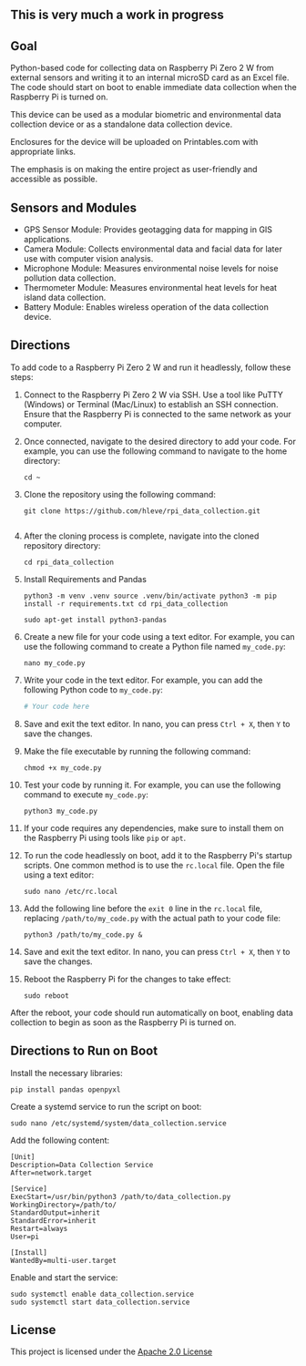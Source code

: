 ## This is very much a work in progress

## Goal
Python-based code for collecting data on Raspberry Pi Zero 2 W from external sensors and writing it to an internal microSD card as an Excel file. The code should start on boot to enable immediate data collection when the Raspberry Pi is turned on.

This device can be used as a modular biometric and environmental data collection device or as a standalone data collection device.

Enclosures for the device will be uploaded on Printables.com with appropriate links.

The emphasis is on making the entire project as user-friendly and accessible as possible.

## Sensors and Modules
- GPS Sensor Module: Provides geotagging data for mapping in GIS applications.
- Camera Module: Collects environmental data and facial data for later use with computer vision analysis.
- Microphone Module: Measures environmental noise levels for noise pollution data collection.
- Thermometer Module: Measures environmental heat levels for heat island data collection.
- Battery Module: Enables wireless operation of the data collection device.

## Directions

To add code to a Raspberry Pi Zero 2 W and run it headlessly, follow these steps:

1. Connect to the Raspberry Pi Zero 2 W via SSH. Use a tool like PuTTY (Windows) or Terminal (Mac/Linux) to establish an SSH connection. Ensure that the Raspberry Pi is connected to the same network as your computer.

2. Once connected, navigate to the desired directory to add your code. For example, you can use the following command to navigate to the home directory:
    ```
    cd ~
    ```

3. Clone the repository using the following command:
    ```
    git clone https://github.com/hleve/rpi_data_collection.git


4. After the cloning process is complete, navigate into the cloned repository directory:
    ```
    cd rpi_data_collection
    ```

6. Install Requirements and Pandas
    ```
    python3 -m venv .venv source .venv/bin/activate python3 -m pip install -r requirements.txt cd rpi_data_collection
  
    sudo apt-get install python3-pandas
    ```
    
9. Create a new file for your code using a text editor. For example, you can use the following command to create a Python file named `my_code.py`:
    ```
    nano my_code.py
    ```

10. Write your code in the text editor. For example, you can add the following Python code to `my_code.py`:
    ```python
    # Your code here
    ```

11. Save and exit the text editor. In nano, you can press `Ctrl + X`, then `Y` to save the changes.

12. Make the file executable by running the following command:
    ```
    chmod +x my_code.py
    ```

13. Test your code by running it. For example, you can use the following command to execute `my_code.py`:
     ```
     python3 my_code.py
     ```

14. If your code requires any dependencies, make sure to install them on the Raspberry Pi using tools like `pip` or `apt`.

15. To run the code headlessly on boot, add it to the Raspberry Pi's startup scripts. One common method is to use the `rc.local` file. Open the file using a text editor:
     ```
     sudo nano /etc/rc.local
     ```

16. Add the following line before the `exit 0` line in the `rc.local` file, replacing `/path/to/my_code.py` with the actual path to your code file:
     ```
     python3 /path/to/my_code.py &
     ```

17. Save and exit the text editor. In nano, you can press `Ctrl + X`, then `Y` to save the changes.

18. Reboot the Raspberry Pi for the changes to take effect:
     ```
     sudo reboot
     ```

After the reboot, your code should run automatically on boot, enabling data collection to begin as soon as the Raspberry Pi is turned on.

## Directions to Run on Boot
Install the necessary libraries:
```
pip install pandas openpyxl
```

Create a systemd service to run the script on boot:
```
sudo nano /etc/systemd/system/data_collection.service
```

Add the following content:
```
[Unit]
Description=Data Collection Service
After=network.target

[Service]
ExecStart=/usr/bin/python3 /path/to/data_collection.py
WorkingDirectory=/path/to/
StandardOutput=inherit
StandardError=inherit
Restart=always
User=pi

[Install]
WantedBy=multi-user.target
```

Enable and start the service:
```
sudo systemctl enable data_collection.service
sudo systemctl start data_collection.service
```

## License
This project is licensed under the [Apache 2.0 License](https://www.apache.org/licenses/LICENSE-2.0)

